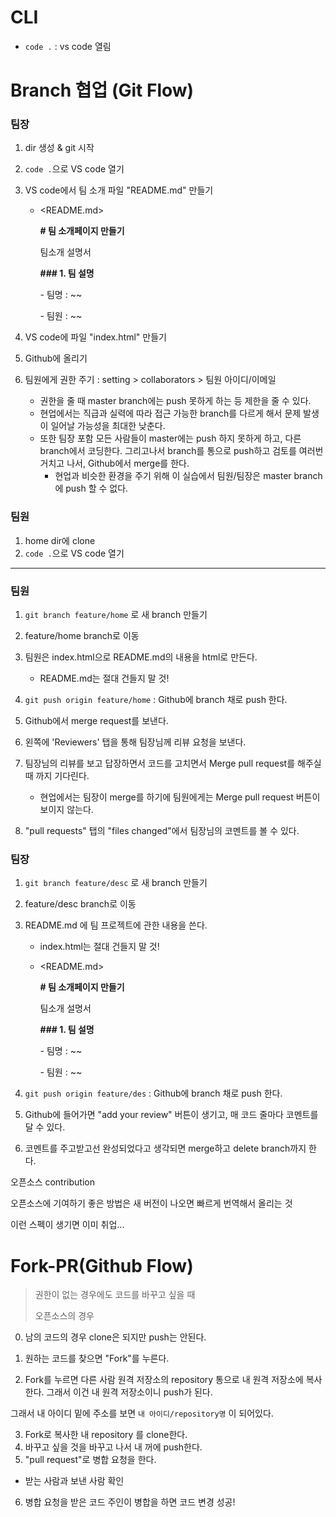 # CLI

- `code .` : vs code 열림



# Branch 협업 (Git Flow)

### 팀장

1. dir 생성 & git 시작 

2. `code .`으로 VS code 열기

3. VS code에서 팀 소개 파일 "README.md" 만들기

   - <README.md>

     **# 팀 소개페이지 만들기** 

     팀소개 설명서 

     

     **### 1. 팀 설명** 

     \- 팀명 : ~~

     \- 팀원 : ~~

4. VS code에 파일 "index.html" 만들기

5. Github에 올리기

6. 팀원에게 권한 주기 : setting > collaborators > 팀원 아이디/이메일

   - 권한을 줄 때 master branch에는 push 못하게 하는 등 제한을 줄 수 있다.
   - 현업에서는 직급과 실력에 따라 접근 가능한 branch를 다르게 해서 문제 발생이 일어날 가능성을 최대한 낮춘다.
   - 또한 팀장 포함 모든 사람들이 master에는 push 하지 못하게 하고, 다른 branch에서 코딩한다. 그리고나서 branch를 통으로 push하고 검토를 여러번 거치고 나서, Github에서 merge를 한다.
     - 현업과 비슷한 환경을 주기 위해 이 실습에서 팀원/팀장은 master branch에 push 할 수 없다.

### 팀원

1. home dir에 clone
2. `code .`으로 VS code 열기

---

### 팀원

1. `git branch feature/home` 로 새 branch 만들기
2. feature/home branch로 이동
3. 팀원은 index.html으로 README.md의 내용을 html로 만든다.
   - README.md는 절대 건들지 말 것!

4. `git push origin feature/home` : Github에 branch 채로 push 한다.
5. Github에서 merge request를 보낸다.
6. 왼쪽에 'Reviewers' 탭을 통해 팀장님께 리뷰 요청을 보낸다.
7. 팀장님의 리뷰를 보고 답장하면서 코드를 고치면서 Merge pull request를 해주실 때 까지 기다린다.
   - 현업에서는 팀장이 merge를 하기에 팀원에게는 Merge pull request 버튼이 보이지 않는다.
8. "pull requests" 탭의 "files changed"에서 팀장님의 코멘트를 볼 수 있다.

### 팀장

1.  `git branch feature/desc` 로 새 branch 만들기

2. feature/desc branch로 이동

3. README.md 에 팀 프로젝트에 관한 내용을 쓴다.

   - index.html는 절대 건들지 말 것!

   - <README.md>

     **# 팀 소개페이지 만들기** 

     팀소개 설명서 

     

     **### 1. 팀 설명** 

     \- 팀명 : ~~

     \- 팀원 : ~~

     

4. `git push origin feature/des` : Github에 branch 채로 push 한다.
5. Github에 들어가면 "add your review" 버튼이 생기고, 매 코드 줄마다 코멘트를 달 수 있다.
6. 코멘트를 주고받고선 완성되었다고 생각되면 merge하고 delete branch까지 한다.



오픈소스 contribution

오픈소스에 기여하기 좋은 방법은 새 버전이 나오면 빠르게 번역해서 올리는 것

이런 스펙이 생기면 이미 취업...



# Fork-PR(Github Flow)

> 권한이 없는 경우에도 코드를 바꾸고 싶을 때
>
> 오픈소스의 경우

0. 남의 코드의 경우 clone은 되지만 push는 안된다.

1. 원하는 코드를 찾으면 "Fork"를 누른다.

2. Fork를 누르면 다른 사람 원격 저장소의 repository 통으로 내 원격 저장소에 복사한다. 그래서 이건 내 원격 저장소이니 push가 된다.

 그래서 내 아이디 밑에 주소를 보면 `내 아이디/repository명` 이 되어있다.

3. Fork로 복사한 내 repository 를 clone한다.
4. 바꾸고 싶을 것을 바꾸고 나서 내 꺼에 push한다.
5. "pull request"로 병합 요청을 한다.



- 받는 사람과 보낸 사람 확인

6. 병합 요청을 받은 코드 주인이 병합을 하면 코드 변경 성공!